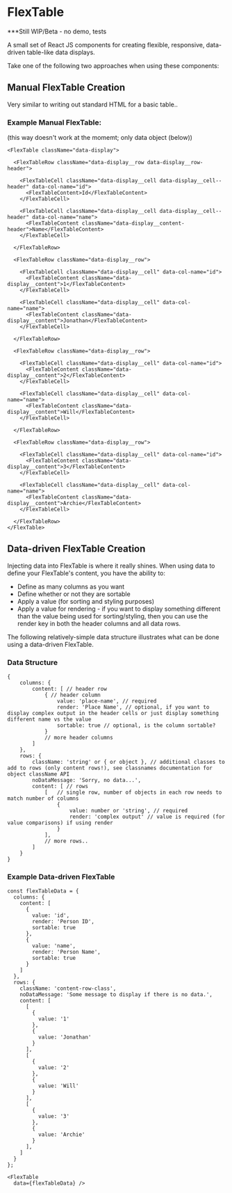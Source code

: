 # FlexTable

***Still WIP/Beta - no demo, tests

A small set of React JS components for creating flexible, responsive, data-driven table-like data displays.

Take one of the following two approaches when using these components:

## Manual FlexTable Creation

Very similar to writing out standard HTML for a basic table..

### Example Manual FlexTable:

(this way doesn't work at the momemt; only data object (below))

```
<FlexTable className="data-display">

  <FlexTableRow className="data-display__row data-display__row-header">
  
    <FlexTableCell className="data-display__cell data-display__cell--header" data-col-name="id">
      <FlexTableContent>Id</FlexTableContent>
    </FlexTableCell>
    
    <FlexTableCell className="data-display__cell data-display__cell--header" data-col-name="name">
      <FlexTableContent className="data-display__content-header">Name</FlexTableContent>
    </FlexTableCell>
    
  </FlexTableRow>
  
  <FlexTableRow className="data-display__row">
  
    <FlexTableCell className="data-display__cell" data-col-name="id">
      <FlexTableContent className="data-display__content">1</FlexTableContent>
    </FlexTableCell>
    
    <FlexTableCell className="data-display__cell" data-col-name="name">
      <FlexTableContent className="data-display__content">Jonathan</FlexTableContent>
    </FlexTableCell>
    
  </FlexTableRow>
  
  <FlexTableRow className="data-display__row">
  
    <FlexTableCell className="data-display__cell" data-col-name="id">
      <FlexTableContent className="data-display__content">2</FlexTableContent>
    </FlexTableCell>
    
    <FlexTableCell className="data-display__cell" data-col-name="name">
      <FlexTableContent className="data-display__content">Will</FlexTableContent>
    </FlexTableCell>
    
  </FlexTableRow>
  
  <FlexTableRow className="data-display__row">
  
    <FlexTableCell className="data-display__cell" data-col-name="id">
      <FlexTableContent className="data-display__content">3</FlexTableContent>
    </FlexTableCell>
    
    <FlexTableCell className="data-display__cell" data-col-name="name">
      <FlexTableContent className="data-display__content">Archie</FlexTableContent>
    </FlexTableCell>
    
  </FlexTableRow>
</FlexTable>
```

## Data-driven FlexTable Creation

Injecting data into FlexTable is where it really shines. When using data to define your FlexTable's content, you have the ability to:

- Define as many columns as you want
- Define whether or not they are sortable
- Apply a value (for sorting and styling purposes)
- Apply a value for rendering - if you want to display something different than the value being used for sorting/styling, then you can use the render key in both the header columns and all data rows.

The following relatively-simple data structure illustrates what can be done using a data-driven FlexTable.

### Data Structure

```
{
    columns: {
        content: [ // header row
            { // header column
                value: 'place-name', // required
                render: 'Place Name', // optional, if you want to display complex output in the header cells or just display something different name vs the value
                sortable: true // optional, is the column sortable?
            }
            // more header columns
        ]
    },
    rows: {
        className: 'string' or { or object }, // additional classes to add to rows (only content rows!), see classnames documentation for object className API
        noDataMessage: 'Sorry, no data...',
        content: [ // rows
            [   // single row, number of objects in each row needs to match number of columns
                {
                    value: number or 'string', // required
                    render: 'complex output' // value is required (for value comparisons) if using render
                }
            ],
            // more rows..
        ]
    }
}
```

### Example Data-driven FlexTable

```
const flexTableData = {
  columns: {
    content: [
      {
        value: 'id',
        render: 'Person ID',
        sortable: true
      },
      {
        value: 'name',
        render: 'Person Name',
        sortable: true
      }
    ]
  },
  rows: {
    className: 'content-row-class',
    noDataMessage: 'Some message to display if there is no data.',
    content: [
      [
        {
          value: '1'
        },
        {
          value: 'Jonathan'
        }
      ],
      [
        {
          value: '2'
        },
        {
          value: 'Will'
        }
      ],
      [
        {
          value: '3'
        },
        {
          value: 'Archie'
        }
      ],
    ]
  }
};

<FlexTable 
  data={flexTableData} />  
```
